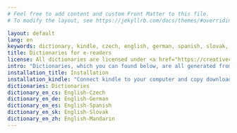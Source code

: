```yaml
---
# Feel free to add content and custom Front Matter to this file.
# To modify the layout, see https://jekyllrb.com/docs/themes/#overriding-theme-defaults

layout: default
lang: en
keywords: dictionary, kindle, czech, english, german, spanish, slovak, mandarin
title: Dictionaries for e-readers
license: All dictionaries are licensed under <a href="https://creativecommons.org/licenses/by-sa/4.0/">Creative Commons Attribution-ShareAlike License</a>
intro: "Dictionaries, which you can found below, are all generated from <a href=\"https://en.wiktionary.org\">english wiktionary</a> using <a href=\"https://github.com/pejuko/dictionary\">dictionary converter</a>."
installation_title: Installation
installation_kindle: "Connect kindle to your computer and copy downloaded dictionary to the Kindle's <b>documents/dictionaries/</b> folder and disconnect the device."
dictionaries: Dictionaries
dictionary_en_cs: English-Czech
dictionary_en_de: English-German
dictionary_en_es: English-Spanish
dictionary_en_sk: English-Slovak
dictionary_en_zh: English-Mandarin
---
```


